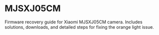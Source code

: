 # MJSXJ05CM
Firmware recovery guide for Xiaomi MJSXJ05CM camera. Includes solutions, downloads, and detailed steps for fixing the orange light issue.
